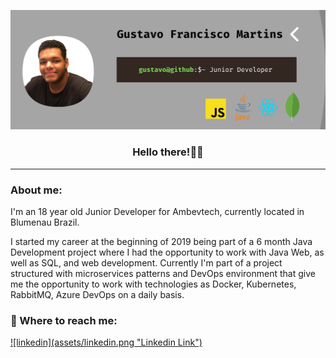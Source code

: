 ![banner](assets/banner.png "Main banner")
<div align="center">
    <h3>Hello there!🤙🏾</h3>
</div>
<hr/>
<h3>About me:</h3>
I'm an 18 year old Junior Developer for Ambevtech, currently located in Blumenau Brazil.

I started my career at the beginning of 2019 being part of a 6 month Java Development project where I had the opportunity to 
work with Java Web, as well as SQL, and web development. Currently I'm part of a project structured with microservices patterns and DevOps environment that give me the opportunity to work with technologies as Docker, Kubernetes, RabbitMQ, Azure DevOps on a daily basis.

<h3>📩 Where to reach me:</h3>

<a href="https://www.linkedin.com/in/gustavofrmartins/">
![linkedin](assets/linkedin.png "Linkedin Link")
</a>

